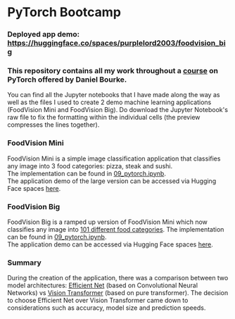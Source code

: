# PyTorch Bootcamp
### Deployed app demo: https://huggingface.co/spaces/purplelord2003/foodvision_big 
### This repository contains all my work throughout a [course](https://www.udemy.com/course/pytorch-for-deep-learning/?kw=pytorch&src=sac) on PyTorch offered by Daniel Bourke. 

You can find all the Jupyter notebooks that I have made along the way as well as the files I used to create 2 demo machine learning applications (FoodVision Mini and FoodVision Big). Do download the Jupyter Notebook's raw file to fix the formatting within the individual cells (the preview compresses the lines together).

### FoodVision Mini
FoodVision Mini is a simple image classification application that classifies any image into 3 food categories: pizza, steak and sushi.\
The implementation can be found in [09_pytorch.ipynb](https://github.com/purplelord2003/PyTorch-Bootcamp/blob/main/Jupyter%20Notebooks/09_pytorch.ipynb).\
The application demo of the large version can be accessed via Hugging Face spaces [here](https://huggingface.co/spaces/purplelord2003/foodvision_big).

### FoodVision Big
FoodVision Big is a ramped up version of FoodVision Mini which now classifies any image into [101 different food categories](https://github.com/purplelord2003/PyTorch-Bootcamp/raw/main/class_names.txt).
The implementation can be found in [09_pytorch.ipynb](https://github.com/purplelord2003/PyTorch-Bootcamp/blob/main/Jupyter%20Notebooks/09_pytorch.ipynb).\
The application demo can be accessed via Hugging Face spaces [here](https://huggingface.co/spaces/purplelord2003/foodvision_big).

### Summary
During the creation of the application, there was a comparison between two model architectures: [Efficient Net](https://arxiv.org/abs/1905.11946) (based on Convolutional Neural Networks) vs [Vision Transformer](https://arxiv.org/abs/2010.11929) (based on pure transformer). The decision to choose Efficient Net over Vision Transformer came down to considerations such as accuracy, model size and prediction speeds.
